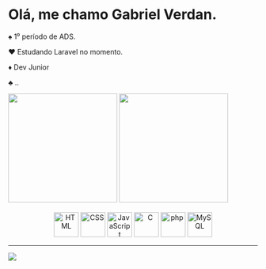 # Olá, me chamo Gabriel Verdan.

  <p>♠️ 1⁰ período de ADS.</p>
  <p>♥️ Estudando Laravel no momento.</p>
  <p>♦️ Dev Junior</p>
  <p>♣️ ..</p>

<div class="graphics">
  <img height="220em" src="https://github-readme-stats.vercel.app/api?username=GVerdans&theme=neon&show_icons=true">
  <img height="220em" src="https://github-readme-stats.vercel.app/api/top-langs/?username=GVerdans&theme=neon&show_icons=true">
</div>
<br>
  <div align="center">
			<img width="50" src="https://raw.githubusercontent.com/marwin1991/profile-technology-icons/refs/heads/main/icons/html.png" alt="HTML" title="HTML"/>
			<img width="50" src="https://raw.githubusercontent.com/marwin1991/profile-technology-icons/refs/heads/main/icons/css.png" alt="CSS" title="CSS"/>
			<img width="50" src="https://raw.githubusercontent.com/marwin1991/profile-technology-icons/refs/heads/main/icons/javascript.png" alt="JavaScript" title="JavaScript"/>
			<img width="50" src="https://raw.githubusercontent.com/marwin1991/profile-technology-icons/refs/heads/main/icons/c.png" alt="C" title="C"/>
			<img width="50" src="https://raw.githubusercontent.com/marwin1991/profile-technology-icons/refs/heads/main/icons/php.png" alt="php" title="php"/>
			<img width="50" src="https://raw.githubusercontent.com/marwin1991/profile-technology-icons/refs/heads/main/icons/mysql.png" alt="MySQL" title="MySQL"/>
</div>

  <hr>
  
<div>
    <img src = "https://img.shields.io/badge/linkedin-%230077B5.svg?style=for-the-badge&logo=linkedin&logoColor=white"> 
  <a href = "https://www.linkedin.com/in/gabriel-verdan-418129312/" target="_blank">
  </a>
</div>
  

  
  
</div>
